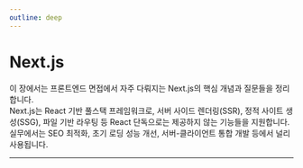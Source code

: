 ```yaml
---
outline: deep
---
```


# Next.js

이 장에서는 프론트엔드 면접에서 자주 다뤄지는 Next.js의 핵심 개념과 질문들을 정리합니다.  
Next.js는 React 기반 풀스택 프레임워크로, 서버 사이드 렌더링(SSR), 정적 사이트 생성(SSG), 파일 기반 라우팅 등 React 단독으로는 제공하지 않는 기능들을 지원합니다.  
실무에서는 SEO 최적화, 초기 로딩 성능 개선, 서버-클라이언트 통합 개발 등에서 널리 사용됩니다.

---
